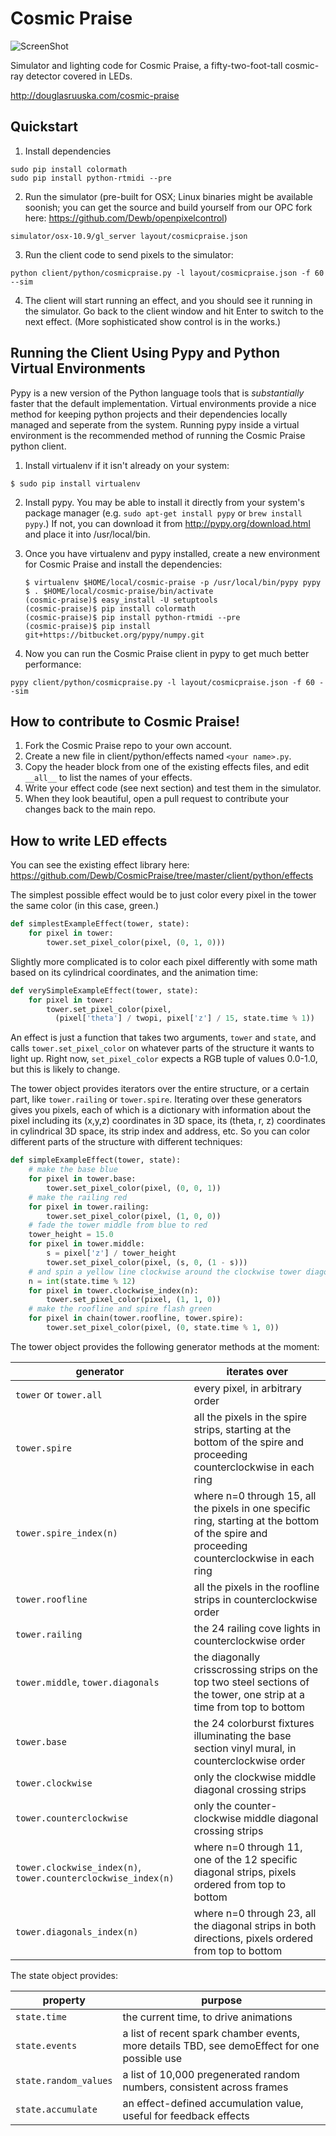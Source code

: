 Cosmic Praise
=============

![ScreenShot](https://raw.github.com/Dewb/CosmicPraise/master/docs/simulator.png)

Simulator and lighting code for Cosmic Praise, a fifty-two-foot-tall cosmic-ray detector covered in LEDs.

http://douglasruuska.com/cosmic-praise


Quickstart
----------

1. Install dependencies

  ```
  sudo pip install colormath 
  sudo pip install python-rtmidi --pre
  ```
  
2. Run the simulator (pre-built for OSX; Linux binaries might be available soonish; you can get the source and build yourself from our OPC fork here: https://github.com/Dewb/openpixelcontrol) 

  ```
  simulator/osx-10.9/gl_server layout/cosmicpraise.json
  ```

3. Run the client code to send pixels to the simulator:

  ```
  python client/python/cosmicpraise.py -l layout/cosmicpraise.json -f 60 --sim
  ```
  
4. The client will start running an effect, and you should see it running in the simulator. Go back to the client window and hit Enter to switch to the next effect. (More sophisticated show control is in the works.)

Running the Client Using Pypy and Python Virtual Environments
-----------------------------------------------

Pypy is a new version of the Python language tools that is *substantially* faster that the default implementation. Virtual environments provide a nice method for keeping python projects and their dependencies locally managed and seperate from the system.  Running pypy inside a virtual environment is the recommended method of running the Cosmic Praise python client.

1. Install virtualenv if it isn't already on your system:

  ```
  $ sudo pip install virtualenv
  ```
  
2. Install pypy. You may be able to install it directly from your system's package manager (e.g. `sudo apt-get install pypy` or `brew install pypy`.) If not, you can download it from http://pypy.org/download.html and place it into /usr/local/bin.

3. Once you have virtualenv and pypy installed, create a new environment for Cosmic Praise and install the dependencies:

   ```
   $ virtualenv $HOME/local/cosmic-praise -p /usr/local/bin/pypy pypy
   $ . $HOME/local/cosmic-praise/bin/activate
   (cosmic-praise)$ easy_install -U setuptools
   (cosmic-praise)$ pip install colormath
   (cosmic-praise)$ pip install python-rtmidi --pre
   (cosmic-praise)$ pip install git+https://bitbucket.org/pypy/numpy.git
   ```

4. Now you can run the Cosmic Praise client in pypy to get much better performance:

  ```
  pypy client/python/cosmicpraise.py -l layout/cosmicpraise.json -f 60 --sim
  ```

How to contribute to Cosmic Praise!
---------------------------

1. Fork the Cosmic Praise repo to your own account.
2. Create a new file in client/python/effects named `<your name>.py`.
3. Copy the header block from one of the existing effects files, and edit `__all__` to list the names of your effects.
4. Write your effect code (see next section) and test them in the simulator.
5. When they look beautiful, open a pull request to contribute your changes back to the main repo.

How to write LED effects
-----------

You can see the existing effect library here:
https://github.com/Dewb/CosmicPraise/tree/master/client/python/effects

The simplest possible effect would be to just color every pixel in the tower the same color (in this case, green.)

```python
def simplestExampleEffect(tower, state):
    for pixel in tower:
        tower.set_pixel_color(pixel, (0, 1, 0)))
```

Slightly more complicated is to color each pixel differently with some math based on its cylindrical coordinates, and the animation time:

```python
def verySimpleExampleEffect(tower, state):
    for pixel in tower:
        tower.set_pixel_color(pixel, 
          (pixel['theta'] / twopi, pixel['z'] / 15, state.time % 1))
```

An effect is just a function that takes two arguments, `tower` and `state`, and calls `tower.set_pixel_color` on whatever parts of the structure it wants to light up. Right now, `set_pixel_color` expects a RGB tuple of values 0.0-1.0, but this is likely to change.

The tower object provides iterators over the entire structure, or a certain part, like `tower.railing` or `tower.spire`. Iterating over these generators gives you pixels, each of which is a dictionary with information about the pixel including its (x,y,z) coordinates in 3D space, its (theta, r, z)  coordinates in cylindrical 3D space, its strip index and address, etc. So you can color different parts of the structure with different techniques:

```python
def simpleExampleEffect(tower, state):
    # make the base blue
    for pixel in tower.base:
        tower.set_pixel_color(pixel, (0, 0, 1))
    # make the railing red
    for pixel in tower.railing:
        tower.set_pixel_color(pixel, (1, 0, 0))
    # fade the tower middle from blue to red
    tower_height = 15.0
    for pixel in tower.middle:
        s = pixel['z'] / tower_height
        tower.set_pixel_color(pixel, (s, 0, (1 - s)))
    # and spin a yellow line clockwise around the clockwise tower diagonals
    n = int(state.time % 12)
    for pixel in tower.clockwise_index(n):
        tower.set_pixel_color(pixel, (1, 1, 0))
    # make the roofline and spire flash green
    for pixel in chain(tower.roofline, tower.spire):
        tower.set_pixel_color(pixel, (0, state.time % 1, 0))
```

The tower object provides the following generator methods at the moment:

generator | iterates over
----------|-----
`tower` or `tower.all` | every pixel, in arbitrary order 
`tower.spire` | all the pixels in the spire strips, starting at the bottom of the spire and proceeding counterclockwise in each ring
`tower.spire_index(n)` | where n=0 through 15, all the pixels in one specific ring, starting at the bottom of the spire and proceeding counterclockwise in each ring
`tower.roofline` | all the pixels in the roofline strips in counterclockwise order 
`tower.railing` | the 24 railing cove lights in counterclockwise order
`tower.middle`, `tower.diagonals` | the diagonally crisscrossing strips on the top two steel sections of the tower, one strip at a time from top to bottom
`tower.base` | the 24 colorburst fixtures illuminating the base section vinyl mural, in counterclockwise order
`tower.clockwise` | only the clockwise middle diagonal crossing strips
`tower.counterclockwise` | only the counter-clockwise middle diagonal crossing strips
`tower.clockwise_index(n)`, `tower.counterclockwise_index(n)` | where n=0 through 11, one of the 12 specific diagonal strips, pixels ordered from top to bottom
`tower.diagonals_index(n)` | where n=0 through 23, all the diagonal strips in both directions, pixels ordered from top to bottom

The state object provides:

property | purpose
---------|--------
`state.time` | the current time, to drive animations
`state.events` | a list of recent spark chamber events, more details TBD, see demoEffect for one possible use
`state.random_values` | a list of 10,000 pregenerated random numbers, consistent across frames
`state.accumulate` | an effect-defined accumulation value, useful for feedback effects
